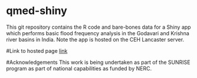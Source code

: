 # qmed-shiny
This git repository contains the R code and bare-bones data for a Shiny app which 
performs basic flood frequency analysis in the Godavari and Krishna river basins in
India. Note the app is hosted on the CEH Lancaster server.

#Link to hosted page
[link](https://shiny-prod.nerc-lancaster.ac.uk:8443/adagri/qmed-shiny/)

#Acknowledgements
This work is being undertaken as part of the SUNRISE program as part of national capabilities as funded by NERC.